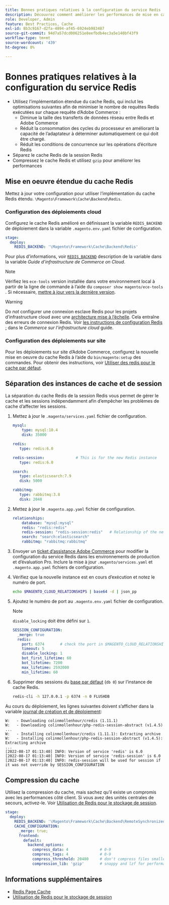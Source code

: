 ```yaml
---
title: Bonnes pratiques relatives à la configuration du service Redis
description: Découvrez comment améliorer les performances de mise en cache à l’aide de la mise en oeuvre étendue du cache Redis pour Adobe Commerce.
role: Developer, Admin
feature: Best Practices, Cache
exl-id: 8b3c9167-d2fa-4894-af45-6924eb983487
source-git-commit: 94d7a57dcd006251e8eefbdb4ec3a5e140bf43f9
workflow-type: tm+mt
source-wordcount: '439'
ht-degree: 0%

---
```


# Bonnes pratiques relatives à la configuration du service Redis

- Utilisez l’implémentation étendue du cache Redis, qui inclut les optimisations suivantes afin de minimiser le nombre de requêtes Redis exécutées sur chaque requête d’Adobe Commerce :
   - Diminue la taille des transferts de données réseau entre Redis et Adobe Commerce
   - Réduit la consommation des cycles du processeur en améliorant la capacité de l’adaptateur à déterminer automatiquement ce qui doit être chargé.
   - Réduit les conditions de concurrence sur les opérations d’écriture Redis
- Séparez le cache Redis de la session Redis
- Compressez le cache Redis et utilisez `gzip` pour améliorer les performances

## Mise en oeuvre étendue du cache Redis

Mettez à jour votre configuration pour utiliser l’implémentation du cache Redis étendu. `\Magento\Framework\Cache\Backend\Redis`.

### Configuration des déploiements cloud

Configurez le cache Redis amélioré en définissant la variable `REDIS_BACKEND` de déploiement dans la variable `.magento.env.yaml` fichier de configuration.

```yaml
stage:
  deploy:
    REDIS_BACKEND: '\Magento\Framework\Cache\Backend\Redis'
```

Pour plus d’informations, voir [`REDIS_BACKEND`](https://experienceleague.adobe.com/docs/commerce-cloud-service/user-guide/configure/env/stage/variables-deploy.html#redis_backend) description de la variable dans la variable _Guide d’infrastructure de Commerce on Cloud_.

>[!NOTE]
>
> Vérifiez les `ece-tools` version installée dans votre environnement local à partir de la ligne de commande à l’aide du `composer show magento/ece-tools` . Si nécessaire, [mettre à jour vers la dernière version](https://experienceleague.adobe.com/docs/commerce-cloud-service/user-guide/dev-tools/ece-tools/update-package.html).

>[!WARNING]
>
>Do _not_ configurer une connexion esclave Redis pour les projets d’infrastructure cloud avec une [architecture mise à l’échelle](https://experienceleague.adobe.com/docs/commerce-cloud-service/user-guide/architecture/scaled-architecture.html). Cela entraîne des erreurs de connexion Redis. Voir [les instructions de configuration Redis ;](https://experienceleague.adobe.com/docs/commerce-cloud-service/user-guide/configure/env/stage/variables-deploy.html#redis_use_slave_connection) dans le _Commerce sur l’infrastructure cloud_ guide.

### Configuration des déploiements sur site

Pour les déploiements sur site d’Adobe Commerce, configurez la nouvelle mise en oeuvre du cache Redis à l’aide du `bin/magento:setup` des commandes. Pour obtenir des instructions, voir [Utiliser des redis pour le cache par défaut](../../../configuration/cache/redis-pg-cache.md#configure-redis-page-caching).

## Séparation des instances de cache et de session

La séparation du cache Redis de la session Redis vous permet de gérer le cache et les sessions indépendamment afin d’empêcher les problèmes de cache d’affecter les sessions.

1. Mettez à jour le `.magento/services.yaml` fichier de configuration.

   ```yaml
   mysql:
       type: mysql:10.4
       disk: 35000
   
   redis:
      type: redis:6.0
   
   redis-session:              # This is for the new Redis instance
      type: redis:6.0
   
   search:
      type: elasticsearch:7.9
      disk: 5000
   
   rabbitmq:
      type: rabbitmq:3.8
      disk: 2048
   ```

1. Mettez à jour le `.magento.app.yaml` fichier de configuration.

   ```yaml
   relationships:
       database: "mysql:mysql"
       redis: "redis:redis"
       redis-session: "redis-session:redis"   # Relationship of the new Redis instance
       search: "search:elasticsearch"
       rabbitmq: "rabbitmq:rabbitmq"
   ```

1. Envoyer un [ticket d’assistance Adobe Commerce](https://experienceleague.adobe.com/docs/commerce-knowledge-base/kb/help-center-guide/magento-help-center-user-guide.html#submit-ticket) pour modifier la configuration du service Redis dans les environnements de production et d’évaluation Pro. Inclure la mise à jour `.magento/services.yaml` et `.magento.app.yaml` fichiers de configuration.

1. Vérifiez que la nouvelle instance est en cours d’exécution et notez le numéro de port.

   ```bash
   echo $MAGENTO_CLOUD_RELATIONSHIPS | base64 -d | json_pp
   ```

1. Ajoutez le numéro de port au `.magento.env.yaml` fichier de configuration.

   >[!NOTE]
   >`disable_locking` doit être défini sur `1`.
   >   

   ```yaml
   SESSION_CONFIGURATION:
     _merge: true
     redis:
       port: 6374       # check the port in $MAGENTO_CLOUD_RELATIONSHIPS
       timeout: 5
       disable_locking: 1
       bot_first_lifetime: 60
       bot_lifetime: 7200
       max_lifetime: 2592000
       min_lifetime: 60
   ```

1. Supprimer des sessions du [base par défaut](../../../configuration/cache/redis-pg-cache.md) (`db 0`) sur l’instance de cache Redis.

   ```bash
   redis-cli -h 127.0.0.1 -p 6374 -n 0 FLUSHDB
   ```

Au cours du déploiement, les lignes suivantes doivent s’afficher dans la variable [journal de création et de déploiement](https://experienceleague.adobe.com/docs/commerce-cloud-service/user-guide/develop/test/log-locations.html#build-and-deploy-logs):

```terminal
W:   - Downloading colinmollenhour/credis (1.11.1)
W:   - Downloading colinmollenhour/php-redis-session-abstract (v1.4.5)
...
W:   - Installing colinmollenhour/credis (1.11.1): Extracting archive
W:   - Installing colinmollenhour/php-redis-session-abstract (v1.4.5): Extracting archive
...
[2022-08-17 01:13:40] INFO: Version of service 'redis' is 6.0
[2022-08-17 01:13:40] INFO: Version of service 'redis-session' is 6.0
[2022-08-17 01:13:40] INFO: redis-session will be used for session if it was not override by SESSION_CONFIGURATION
```

## Compression du cache

Utilisez la compression du cache, mais sachez qu’il existe un compromis avec les performances côté client. Si vous avez des unités centrales de secours, activez-le. Voir [Utilisation de Redis pour le stockage de session](../../../configuration/cache/redis-session.md).

```yaml
stage:
  deploy:
    REDIS_BACKEND: '\Magento\Framework\Cache\Backend\RemoteSynchronizedCache'
    CACHE_CONFIGURATION:
      _merge: true;
      frontend:
        default:
          backend_options:
            compress_data: 4              # 0-9
            compress_tags: 4              # 0-9
            compress_threshold: 20480     # don't compress files smaller than this value
            compression_lib: 'gzip'       # snappy and lzf for performance, gzip for high compression (~69%)
```

## Informations supplémentaires

- [Redis Page Cache](../../../configuration/cache/redis-pg-cache.md)
- [Utilisation de Redis pour le stockage de session](../../../configuration/cache/redis-session.md)
